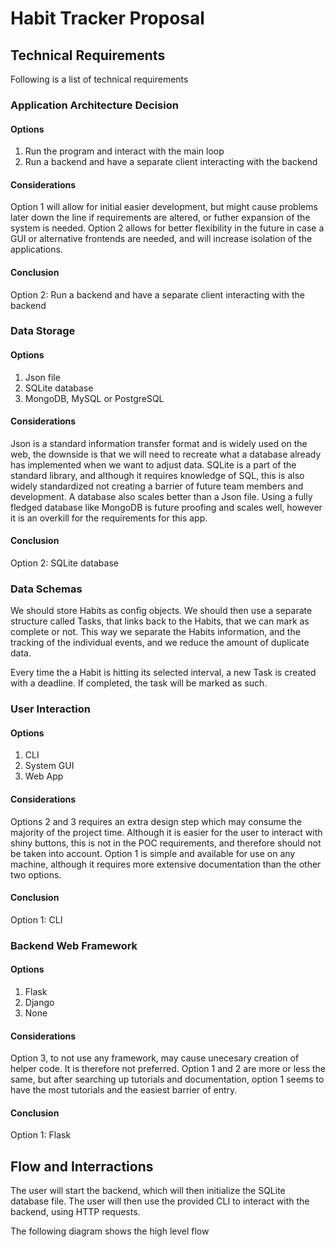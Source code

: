 # Habit Tracker Proposal

## Technical Requirements

Following is a list of technical requirements

### Application Architecture Decision

#### Options

1. Run the program and interact with the main loop
2. Run a backend and have a separate client interacting with the backend

#### Considerations

Option 1 will allow for initial easier development, but might cause problems later down the line if requirements are altered, or futher expansion of the system is needed. Option 2 allows for better flexibility in the future in case a GUI or alternative frontends are needed, and will increase isolation of the applications. 

#### Conclusion

Option 2: Run a backend and have a separate client interacting with the backend

### Data Storage

#### Options

1. Json file
2. SQLite database
3. MongoDB, MySQL or PostgreSQL

#### Considerations

Json is a standard information transfer format and is widely used on the web, the downside is that we will need to recreate what a database already has implemented when we want to adjust data. SQLite is a part of the standard library, and although it requires knowledge of SQL, this is also widely standardized not creating a barrier of future team members and development. A database also scales better than a Json file. Using a fully fledged database like MongoDB is future proofing and scales well, however it is an overkill for the requirements for this app.

#### Conclusion

Option 2: SQLite database

### Data Schemas

We should store Habits as config objects. We should then use a separate structure called Tasks, that links back to the Habits, that we can mark as complete or not. This way we separate the Habits information, and the tracking of the individual events, and we reduce the amount of duplicate data. 

Every time the a Habit is hitting its selected interval, a new Task is created with a deadline. If completed, the task will be marked as such.

### User Interaction

#### Options

1. CLI
2. System GUI
3. Web App 

#### Considerations

Options 2 and 3 requires an extra design step which may consume the majority of the project time. Although it is easier for the user to interact with shiny buttons, this is not in the POC requirements, and therefore should not be taken into account. Option 1 is simple and available for use on any machine, although it requires more extensive documentation than the other two options.

#### Conclusion

Option 1: CLI 

### Backend Web Framework

#### Options

1. Flask
2. Django
3. None

#### Considerations

Option 3, to not use any framework, may cause unecesary creation of helper code. It is therefore not preferred. Option 1 and 2 are more or less the same, but after searching up tutorials and documentation, option 1 seems to have the most tutorials and the easiest barrier of entry.

#### Conclusion

Option 1: Flask 

## Flow and Interractions

The user will start the backend, which will then initialize the SQLite database file. The user will then use the provided CLI to interact with the backend, using HTTP requests.

The following diagram shows the high level flow


